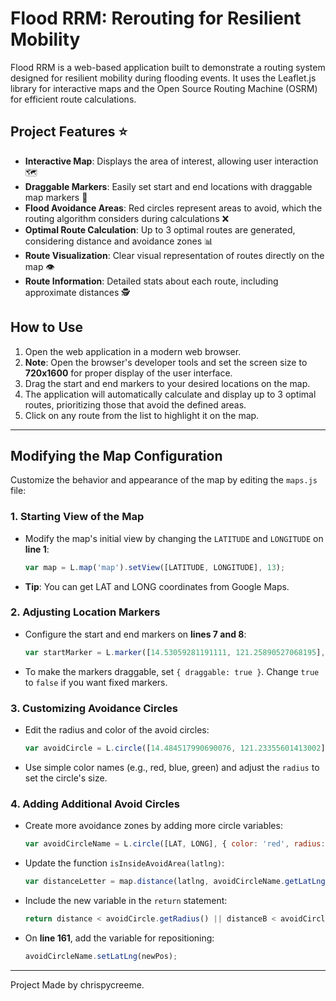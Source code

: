 # Flood RRM: Rerouting for Resilient Mobility

Flood RRM is a web-based application built to demonstrate a routing system designed for resilient mobility during flooding events. It uses the Leaflet.js library for interactive maps and the Open Source Routing Machine (OSRM) for efficient route calculations.

## Project Features ⭐

- **Interactive Map**: Displays the area of interest, allowing user interaction 🗺️
- **Draggable Markers**: Easily set start and end locations with draggable map markers 📍
- **Flood Avoidance Areas**: Red circles represent areas to avoid, which the routing algorithm considers during calculations ❌
- **Optimal Route Calculation**: Up to 3 optimal routes are generated, considering distance and avoidance zones 📊
- **Route Visualization**: Clear visual representation of routes directly on the map 👁️
- **Route Information**: Detailed stats about each route, including approximate distances 🕵️

## How to Use

1. Open the web application in a modern web browser.
2. **Note**: Open the browser's developer tools and set the screen size to **720x1600** for proper display of the user interface.
3. Drag the start and end markers to your desired locations on the map.
4. The application will automatically calculate and display up to 3 optimal routes, prioritizing those that avoid the defined areas.
5. Click on any route from the list to highlight it on the map.

---

## Modifying the Map Configuration

Customize the behavior and appearance of the map by editing the `maps.js` file:

### 1. **Starting View of the Map**
   - Modify the map's initial view by changing the `LATITUDE` and `LONGITUDE` on **line 1**:
     ```javascript
     var map = L.map('map').setView([LATITUDE, LONGITUDE], 13);
     ```
   - **Tip**: You can get LAT and LONG coordinates from Google Maps.

### 2. **Adjusting Location Markers**
   - Configure the start and end markers on **lines 7 and 8**:
     ```javascript
     var startMarker = L.marker([14.53059281191111, 121.25890527068195], { draggable: true }).addTo(map);
     ```
   - To make the markers draggable, set `{ draggable: true }`. Change `true` to `false` if you want fixed markers.

### 3. **Customizing Avoidance Circles**
   - Edit the radius and color of the avoid circles:
     ```javascript
     var avoidCircle = L.circle([14.484517990690076, 121.23355601413002], { color: 'red', radius: 1800 }).addTo(map);
     ```
   - Use simple color names (e.g., red, blue, green) and adjust the `radius` to set the circle's size.

### 4. **Adding Additional Avoid Circles**
   - Create more avoidance zones by adding more circle variables:
     ```javascript
     var avoidCircleName = L.circle([LAT, LONG], { color: 'red', radius: 1200 }).addTo(map);
     ```
   - Update the function `isInsideAvoidArea(latlng)`:
     ```javascript
     var distanceLetter = map.distance(latlng, avoidCircleName.getLatLng());
     ```
   - Include the new variable in the `return` statement:
     ```javascript
     return distance < avoidCircle.getRadius() || distanceB < avoidCircleB.getRadius() || distanceLetter < avoidCircleName.getRadius();
     ```
   - On **line 161**, add the variable for repositioning:
     ```javascript
     avoidCircleName.setLatLng(newPos);
     ```

---

Project Made by chrispycreeme.
